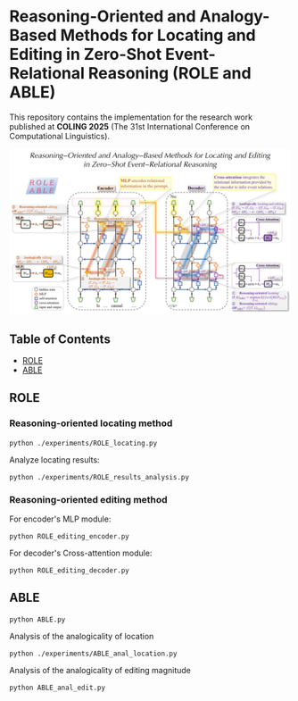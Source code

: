 # Reasoning-Oriented and Analogy-Based Methods for Locating and Editing in Zero-Shot Event-Relational Reasoning (ROLE and ABLE)

This repository contains the implementation for the research work published at **COLING 2025** (The 31st International Conference on Computational Linguistics).

<!-- [![Colab MEMIT Demo](https://colab.research.google.com/assets/colab-badge.svg)](https://colab.research.google.com/github/kmeng01/memit/blob/main/notebooks/memit.ipynb) -->

![image](logo_cover_photo/ROLE_ABLE_Cover_photo.jpg)

## Table of Contents

- [ROLE](#ROLE)
- [ABLE](#ABLE)

## ROLE
### Reasoning-oriented locating method
```
python ./experiments/ROLE_locating.py
```
Analyze locating results:
```
python ./experiments/ROLE_results_analysis.py
```
### Reasoning-oriented editing method
For encoder's MLP module:
```
python ROLE_editing_encoder.py
```
For decoder's Cross-attention module:
```
python ROLE_editing_decoder.py
```

## ABLE
```
python ABLE.py
```
Analysis of the analogicality of location
```
python ./experiments/ABLE_anal_location.py
```
Analysis of the analogicality of editing magnitude
```
python ABLE_anal_edit.py
```
